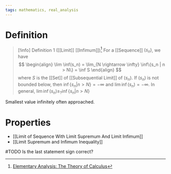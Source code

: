 ```yaml
---
tags: mathematics, real_analysis
---
```


# Definition

> [!info] Definition 1 ([[Limit]] [[Infimum]])[^1]
> For a [[Sequence]] $(s_n)$, we have
> $$
> \begin{align}
> \lim \inf(s_n) = \lim_{N \rightarrow \infty} \inf\{s_n | n > N\} = \inf S
> \end{align}
> $$
> where $S$ is the [[Set]] of [[Subsequential Limit]] of $(s_n)$.
> If $(s_n)$ is not bounded below, then $\inf\{s_n | n > N\} = -\infty$ and $\lim \inf(s_n) = -\infty$.
> In general, $\lim \inf(s_n) \geq_? \inf\{s_n | n > N\}$

Smallest value infinitely often approached.

# Properties
- [[Limit of Sequence With Limit Supremum And Limit Infimum]]
- [[Limit Supremum and Infimum Inequality]]

#TODO 
Is the last statement sign correct?

[^1]: [Elementary Analysis: The Theory of Calculus](zotero://open-pdf/library/items/GUY2WR3V?page=72)